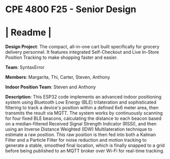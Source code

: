 CPE 4800 F25 - Senior Design
============================
|          Readme          |
============================
**Design Project**:
The compact, all-in-one cart built specifically for grocery delivery personnel. 
It features integrated Self-Checkout and Live In-Store Position Tracking to make shopping faster and easier.

**Team**:
SyntaxError

**Members**:
Margarita, Thi, Carter, Steven, Anthony

**Indoor Position Team**:
Steven and Anthony

**Description**:
This ESP32 code implements an advanced indoor positioning system using Bluetooth Low Energy (BLE) trilateration and sophisticated filtering 
to track a device's position within a defined 6x6 meter area, then transmits the result via MQTT. The system works by continuously scanning 
for four fixed BLE beacons, calculating the distance to each beacon based on a median-filtered Received Signal Strength Indicator (RSSI), 
and then using an Inverse Distance Weighted (IDW) Multilateration technique to estimate a raw position. This raw position is then fed into 
both a Kalman Filter and a Particle Filter for noise reduction and motion tracking to generate a stable, smoothed final location, which is 
finally snapped to a grid before being published to an MQTT broker over Wi-Fi for real-time tracking.
